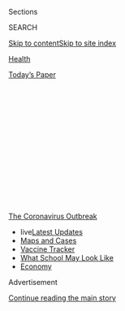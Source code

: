 <div id="app">

<div>

<div>

<div>

<div class="NYTAppHideMasthead css-1q2w90k e1suatyy0">

<div class="section css-ui9rw0 e1suatyy2">

<div class="css-eph4ug er09x8g0">

<div class="css-6n7j50">

</div>

<span class="css-1dv1kvn">Sections</span>

<div class="css-10488qs">

<span class="css-1dv1kvn">SEARCH</span>

</div>

[Skip to content](#site-content)[Skip to site
index](#site-index)

</div>

<div id="masthead-section-label" class="css-1wr3we4 eaxe0e00">

[Health](https://www.nytimes3xbfgragh.onion/section/health)

</div>

<div class="css-10698na e1huz5gh0">

</div>

</div>

<div id="masthead-bar-one" class="section hasLinks css-15hmgas e1csuq9d3">

<div class="css-uqyvli e1csuq9d0">

</div>

<div class="css-1uqjmks e1csuq9d1">

</div>

<div class="css-9e9ivx">

[](https://myaccount.nytimes3xbfgragh.onion/auth/login?response_type=cookie&client_id=vi)

</div>

<div class="css-1bvtpon e1csuq9d2">

[Today’s
Paper](https://www.nytimes3xbfgragh.onion/section/todayspaper)

</div>

</div>

</div>

</div>

<div data-aria-hidden="false">

<div id="site-content" data-role="main">

<div>

<div class="css-1aor85t" style="opacity:0.000000001;z-index:-1;visibility:hidden">

<div class="css-1hqnpie">

<div class="css-epjblv">

<span class="css-17xtcya">[Health](/section/health)</span><span class="css-x15j1o">|</span><span class="css-fwqvlz">F.D.A.
Revokes Emergency Approval of Malaria Drugs Promoted by
Trump</span>

</div>

<div class="css-k008qs">

<div class="css-1iwv8en">

<span class="css-18z7m18"></span>

<div>

</div>

</div>

<span class="css-1n6z4y">https://nyti.ms/2Au654f</span>

<div class="css-1705lsu">

<div class="css-4xjgmj">

<div class="css-4skfbu" data-role="toolbar" data-aria-label="Social Media Share buttons, Save button, and Comments Panel with current comment count" data-testid="share-tools">

  - 
  - 
  - 
  - 
    
    <div class="css-6n7j50">
    
    </div>

  - 

</div>

</div>

</div>

</div>

</div>

</div>

<div id="NYT_TOP_BANNER_REGION" class="css-13pd83m">

<div>

<div id="styln-prism-menu-1592847958612" class="section interactive-content interactive-size-medium css-1edisqu">

<div class="css-17ih8de interactive-body">

<div id="scroll-container" class="css-1gj85ro">

[<span class="styln-title-wrap"><span class="css-1pje3qr">The
Coronavirus</span><span class="css-1pje3qr">
Outbreak</span></span>](https://www.nytimes3xbfgragh.onion/news-event/coronavirus?action=click&pgtype=Article&state=default&region=TOP_BANNER&context=storylines_menu)

  - <span class="css-kqxiym" data-emphasize="true">live</span>[Latest
    Updates](https://www.nytimes3xbfgragh.onion/2020/08/02/world/coronavirus-updates.html?action=click&pgtype=Article&state=default&region=TOP_BANNER&context=storylines_menu)
  - [Maps and
    Cases](https://www.nytimes3xbfgragh.onion/interactive/2020/us/coronavirus-us-cases.html?action=click&pgtype=Article&state=default&region=TOP_BANNER&context=storylines_menu)
  - [Vaccine
    Tracker](https://www.nytimes3xbfgragh.onion/interactive/2020/science/coronavirus-vaccine-tracker.html?action=click&pgtype=Article&state=default&region=TOP_BANNER&context=storylines_menu)
  - [What School May Look
    Like](https://www.nytimes3xbfgragh.onion/interactive/2020/07/29/us/schools-reopening-coronavirus.html?action=click&pgtype=Article&state=default&region=TOP_BANNER&context=storylines_menu)
  - [Economy](https://www.nytimes3xbfgragh.onion/live/2020/07/31/business/stock-market-today-coronavirus?action=click&pgtype=Article&state=default&region=TOP_BANNER&context=storylines_menu)

</div>

</div>

</div>

</div>

</div>

<div id="top-wrapper" class="css-1sy8kpn">

<div id="top-slug" class="css-l9onyx">

Advertisement

</div>

[Continue reading the main
story](#after-top)

<div class="ad top-wrapper" style="text-align:center;height:100%;display:block;min-height:250px">

<div id="top" class="place-ad" data-position="top" data-size-key="top">

</div>

</div>

<div id="after-top">

</div>

</div>

<div>

<div id="sponsor-wrapper" class="css-1hyfx7x">

<div id="sponsor-slug" class="css-19vbshk">

Supported by

</div>

[Continue reading the main
story](#after-sponsor)

<div id="sponsor" class="ad sponsor-wrapper" style="text-align:center;height:100%;display:block">

</div>

<div id="after-sponsor">

</div>

</div>

<div class="css-186x18t">

</div>

<div class="css-1vkm6nb ehdk2mb0">

# F.D.A. Revokes Emergency Approval of Malaria Drugs Promoted by Trump

</div>

The agency said that a review of some studies showed that the drugs’
potential benefits in treating Covid-19 did not outweigh the risks.

<div class="css-79elbk" data-testid="photoviewer-wrapper">

<div class="css-z3e15g" data-testid="photoviewer-wrapper-hidden">

</div>

<div class="css-1a48zt4 ehw59r15" data-testid="photoviewer-children">

![<span class="css-16f3y1r e13ogyst0" data-aria-hidden="true">The Food
and Drug Administration said that hydroxychloroquine was “unlikely to be
effective” in treating the
coronavirus.</span><span class="css-cnj6d5 e1z0qqy90" itemprop="copyrightHolder"><span class="css-1ly73wi e1tej78p0">Credit...</span><span><span>George
Frey/Agence France-Presse — Getty
Images</span></span></span>](https://static01.graylady3jvrrxbe.onion/images/2020/06/15/science/15VIRUS-HCQ/15VIRUS-HCQ-articleLarge.jpg?quality=75&auto=webp&disable=upscale)

</div>

</div>

<div class="css-18e8msd">

<div class="css-vp77d3 epjyd6m0">

<div class="css-1baulvz">

By [<span class="css-1baulvz last-byline" itemprop="name">Katie
Thomas</span>](https://www.nytimes3xbfgragh.onion/by/katie-thomas)

</div>

</div>

  - 
    
    <div class="css-ld3wwf e16638kd2">
    
    June 15,
    2020
    
    </div>

  - 
    
    <div class="css-4xjgmj">
    
    <div class="css-d8bdto" data-role="toolbar" data-aria-label="Social Media Share buttons, Save button, and Comments Panel with current comment count" data-testid="share-tools">
    
      - 
      - 
      - 
      - 
        
        <div class="css-6n7j50">
        
        </div>
    
      - 
    
    </div>
    
    </div>

</div>

</div>

<div class="section meteredContent css-1r7ky0e" name="articleBody" itemprop="articleBody">

<div class="css-1fanzo5 StoryBodyCompanionColumn">

<div class="css-53u6y8">

The Food and Drug Administration said on Monday that it was [revoking
emergency authorization](https://www.fda.gov/media/138945/download) of
two malaria drugs to treat Covid-19 in hospitalized patients, saying
that they are “unlikely to be effective” and could carry potential
risks.

The drugs, [hydroxychloroquine and
chloroquine](https://www.nytimes3xbfgragh.onion/2020/06/20/health/hydroxychloroquine-coronavirus-trial.html),
were heavily promoted by President Trump after a handful of small,
poorly controlled studies suggested that they could work against the
disease caused by the coronavirus. Mr. Trump said he [took
hydroxychloroquine](https://www.nytimes3xbfgragh.onion/2020/06/03/us/politics/trump-physical-hydroxychloroquine.html)
after he had been exposed to two people who tested positive for the
coronavirus.

The agency said that after reviewing some data, it determined that the
drugs, particularly hydroxychloroquine, did not demonstrate potential
benefits that outweighed their risks. Earlier this spring, the F.D.A.
had also issued a [warning that the drugs could cause dangerous heart
arrhythmias in Covid-19
patients.](https://www.nytimes3xbfgragh.onion/2020/04/24/health/fda-hydroxychloroquine-coronavirus.html)

The review that led to the revocation found more than 100 cases of
serious heart disorders in Covid-19 patients taking the drugs, including
25 that were fatal. Other problems were linked to the drugs as well.

</div>

</div>

<div class="css-1fanzo5 StoryBodyCompanionColumn">

<div class="css-53u6y8">

Lawmakers and some public health experts have criticized the Trump
administration for politicizing the government’s medical and science
arms during the pandemic, and of pressuring agencies like the F.D.A. to
relax its standards for drugs and medical devices, to get them on the
market faster.

“The F.D.A. withdrew an emergency use authorization that never should
have been issued in the first place,” Senator Ron Wyden, Democrat of
Oregon, said in a statement. “By ignoring science and caving to
political pressure from the White House, the F.D.A. stoked false hope
and put American lives in danger, while damaging the agency’s reputation
in the process.”

On Monday, Mr. Trump stood by his support of the drugs, saying at a
White House round table, “All I know is that we’ve had some tremendous
reports.” He added: “It certainly didn’t hurt me. I feel good.”

Dr. Peter Lurie, the president of the Center for Science in the Public
Interest, said the F.D.A.’s move showed “how, in the end, science can
triumph over celebrity and unscientific pronouncements from the White
House. In the end, the truth comes out.”

Dr. Lurie said that while some clinical trials of hydroxychloroquine
were still underway, so far the evidence “keeps going in the same
direction” — that the drug is not effective to treat Covid-19.

</div>

</div>

<div class="css-1fanzo5 StoryBodyCompanionColumn">

<div class="css-53u6y8">

In March, the F.D.A. authorized hospitals to use stockpiles of the
drugs, which pharmaceutical companies had donated, to treat patients
with the virus. Doctors have always been able to prescribe the drugs to
individual patients as they see
fit.

<div id="NYT_MAIN_CONTENT_1_REGION" class="css-9tf9ac">

<div>

<div id="styln-covid-updates-world" class="section interactive-content interactive-size-medium css-1ftcdic">

<div class="css-17ih8de interactive-body">

<div id="styln-briefing-block" data-asset-id="QXJ0aWNsZTpueXQ6Ly9hcnRpY2xlLzhiMjRmNTQ0LWVhMmUtNTlmNC1hMDZiLTM0YWI3YTlmN2E4YQ==">

<div class="briefing-block-header-section">

# [Latest Updates: Global Coronavirus Outbreak](https://www.nytimes3xbfgragh.onion/2020/08/01/world/coronavirus-covid-19.html?action=click&pgtype=Article&state=default&region=MAIN_CONTENT_1&context=storylines_live_updates)

<div class="briefing-block-ts">

Updated 2020-08-02T17:52:35.962Z

</div>

</div>

  - [The U.S. reels as July cases more than double the total of any
    other
    month.](https://www.nytimes3xbfgragh.onion/2020/08/01/world/coronavirus-covid-19.html?action=click&pgtype=Article&state=default&region=MAIN_CONTENT_1&context=storylines_live_updates#link-34047410)
  - [Top U.S. officials work to break an impasse over the federal
    jobless
    benefit.](https://www.nytimes3xbfgragh.onion/2020/08/01/world/coronavirus-covid-19.html?action=click&pgtype=Article&state=default&region=MAIN_CONTENT_1&context=storylines_live_updates#link-780ec966)
  - [Its outbreak untamed, Melbourne goes into even greater
    lockdown.](https://www.nytimes3xbfgragh.onion/2020/08/01/world/coronavirus-covid-19.html?action=click&pgtype=Article&state=default&region=MAIN_CONTENT_1&context=storylines_live_updates#link-2bc8948)

<div class="briefing-block-footer">

<div class="briefing-block-footer-meta">

[See more
updates](https://www.nytimes3xbfgragh.onion/2020/08/01/world/coronavirus-covid-19.html?action=click&pgtype=Article&state=default&region=MAIN_CONTENT_1&context=storylines_live_updates)

</div>

<div class="briefing-block-briefinglinks">

<span>More live coverage:</span>
[Markets](https://www.nytimes3xbfgragh.onion/live/2020/07/31/business/stock-market-today-coronavirus?action=click&pgtype=Article&state=default&region=MAIN_CONTENT_1&context=storylines_live_updates)

</div>

</div>

</div>

</div>

</div>

</div>

</div>

But in a letter on Monday revoking the authorization, the agency said
that further studies had shown that the two drugs were unlikely to be
effective in stopping the virus, and that national treatment guidelines
didn’t recommend using them outside of clinical trials.

According to the letter, written by Denise M. Hinton, the F.D.A.’s chief
scientist, the request to revoke the authorization came from the
Biomedical Advanced Research and Development Authority, the unit of the
Department of Health and Human Services that had initially asked for the
authorization.

In April, the head of that unit, Dr. Rick Bright, [said he was removed
from his
post](https://www.nytimes3xbfgragh.onion/2020/04/22/us/politics/rick-bright-trump-hydroxychloroquine-coronavirus.html)
after he pushed for rigorous vetting of hydroxychloroquine, even as Mr.
Trump and his allies were enthusiastically promoting it.

The use of hydroxychloroquine [spiked after Mr.
Trump](https://www.nytimes3xbfgragh.onion/2020/04/25/us/coronavirus-trump-chloroquine-hydroxychloroquine.html)
continuously praised its potential, calling it a possible “game changer”
and [saying, “What the hell do you have to
lose?](https://www.nytimes3xbfgragh.onion/2020/03/20/health/coronavirus-chloroquine-trump.html)”
His repeated promotions during daily briefings at the White House
prompted runs on pharmacies, threatening supplies for the drugs, which
are also taken by people with rheumatoid arthritis and lupus.

Alex M. Azar II, the secretary of health and human services, said at the
round table Monday that the F.D.A.’s action only ended the authorization
for hospitals to use federal stockpiles of the drugs on hospitalized
patients and noted that doctors could still prescribe the drugs to
patients.

“In fact the F.D.A. removal of the emergency use authorization takes
away what had been a significant misunderstanding by many that had made
people think it could only be used in a hospital setting,” he said.

</div>

</div>

<div class="css-1fanzo5 StoryBodyCompanionColumn">

<div class="css-53u6y8">

Interest in hydroxychloroquine has waned in recent weeks as further
studies showed that the drug did not appear to be effective in treating
or preventing Covid-19. Earlier this month, [a study of 821
people](https://www.nytimes3xbfgragh.onion/2020/06/03/health/hydroxychloroquine-coronavirus-trump.html)
who had been exposed to patients infected with the virus showed that the
drug did not prevent infection.

In May, an article in The Lancet about another study concluded that
hydroxychloroquine and chloroquine did not help patients and might have
harmed them — [but that study was later
retracted](https://www.nytimes3xbfgragh.onion/2020/06/04/health/coronavirus-hydroxychloroquine.html)
after the authors could not verify the database of medical records on
which the article was based.

As of May 6, there were 347 adverse events in Covid-19 patients taking
hydroxychloroquine, and 38 in those taking chloroquine (which is used
less often), the F.D.A. said, based on a search of its own database and
reports to poison-control centers. The majority of cases, 69 percent,
involved men with a median age in the early 60s.

The total included 109 serious heart problems, including 80 cases of a
serious heart rhythm disorder called QT prolongation. Other patients had
different rhythm abnormalities. Over all, 25 of the 109 died. Many who
had cardiac effects had been given other drugs at the same time, like
the antibiotic azithromycin, that can also cause QT prolongation.

There were also serious adverse events not affecting the heart in 113
cases, including liver abnormalities, which are listed on the drugs’
labeling as a possible problem. Some patients had severe kidney
problems, but renal disease has been linked to the coronavirus
itself.

<div id="NYT_MAIN_CONTENT_3_REGION" class="css-9tf9ac">

<div>

<div id="styln-prism-freeform-1594220623585" class="section interactive-content interactive-size-medium css-1ftcdic">

<div class="css-17ih8de interactive-body">

<div id="prism-freeform-block-62021" class="css-19mumt8" data-role="complementary" data-storyline="The Coronavirus Outbreak" data-truncated="true" tabindex="0">

<div class="css-a8d9oz">

<div class="css-eb027h">

[](https://www.nytimes3xbfgragh.onion/news-event/coronavirus?action=click&pgtype=Article&state=default&region=MAIN_CONTENT_3&context=storylines_faq)

### The Coronavirus Outbreak ›

#### Frequently Asked Questions

Updated July 27, 2020

  - #### Should I refinance my mortgage?
    
      - [It could be a good
        idea,](https://www.nytimes3xbfgragh.onion/article/coronavirus-money-unemployment.html?action=click&pgtype=Article&state=default&region=MAIN_CONTENT_3&context=storylines_faq)
        because mortgage rates have [never been
        lower.](https://www.nytimes3xbfgragh.onion/2020/07/16/business/mortgage-rates-below-3-percent.html?action=click&pgtype=Article&state=default&region=MAIN_CONTENT_3&context=storylines_faq)
        Refinancing requests have pushed mortgage applications to some
        of the highest levels since 2008, so be prepared to get in line.
        But defaults are also up, so if you’re thinking about buying a
        home, be aware that some lenders have tightened their standards.

  - #### What is school going to look like in September?
    
      - It is unlikely that many schools will return to a normal
        schedule this fall, requiring the grind of [online
        learning](https://www.nytimes3xbfgragh.onion/2020/06/05/us/coronavirus-education-lost-learning.html?action=click&pgtype=Article&state=default&region=MAIN_CONTENT_3&context=storylines_faq),
        [makeshift child
        care](https://www.nytimes3xbfgragh.onion/2020/05/29/us/coronavirus-child-care-centers.html?action=click&pgtype=Article&state=default&region=MAIN_CONTENT_3&context=storylines_faq)
        and [stunted
        workdays](https://www.nytimes3xbfgragh.onion/2020/06/03/business/economy/coronavirus-working-women.html?action=click&pgtype=Article&state=default&region=MAIN_CONTENT_3&context=storylines_faq)
        to continue. California’s two largest public school districts —
        Los Angeles and San Diego — said on July 13, that [instruction
        will be remote-only in the
        fall](https://www.nytimes3xbfgragh.onion/2020/07/13/us/lausd-san-diego-school-reopening.html?action=click&pgtype=Article&state=default&region=MAIN_CONTENT_3&context=storylines_faq),
        citing concerns that surging coronavirus infections in their
        areas pose too dire a risk for students and teachers. Together,
        the two districts enroll some 825,000 students. They are the
        largest in the country so far to abandon plans for even a
        partial physical return to classrooms when they reopen in
        August. For other districts, the solution won’t be an
        all-or-nothing approach. [Many
        systems](https://bioethics.jhu.edu/research-and-outreach/projects/eschool-initiative/school-policy-tracker/),
        including the nation’s largest, New York City, are devising
        [hybrid
        plans](https://www.nytimes3xbfgragh.onion/2020/06/26/us/coronavirus-schools-reopen-fall.html?action=click&pgtype=Article&state=default&region=MAIN_CONTENT_3&context=storylines_faq)
        that involve spending some days in classrooms and other days
        online. There’s no national policy on this yet, so check with
        your municipal school system regularly to see what is happening
        in your community.

  - #### Is the coronavirus airborne?
    
      - The coronavirus [can stay aloft for hours in tiny droplets in
        stagnant
        air](https://www.nytimes3xbfgragh.onion/2020/07/04/health/239-experts-with-one-big-claim-the-coronavirus-is-airborne.html?action=click&pgtype=Article&state=default&region=MAIN_CONTENT_3&context=storylines_faq),
        infecting people as they inhale, mounting scientific evidence
        suggests. This risk is highest in crowded indoor spaces with
        poor ventilation, and may help explain super-spreading events
        reported in meatpacking plants, churches and restaurants. [It’s
        unclear how often the virus is
        spread](https://www.nytimes3xbfgragh.onion/2020/07/06/health/coronavirus-airborne-aerosols.html?action=click&pgtype=Article&state=default&region=MAIN_CONTENT_3&context=storylines_faq)
        via these tiny droplets, or aerosols, compared with larger
        droplets that are expelled when a sick person coughs or sneezes,
        or transmitted through contact with contaminated surfaces, said
        Linsey Marr, an aerosol expert at Virginia Tech. Aerosols are
        released even when a person without symptoms exhales, talks or
        sings, according to Dr. Marr and more than 200 other experts,
        who [have outlined the evidence in an open letter to the World
        Health
        Organization](https://academic.oup.com/cid/article/doi/10.1093/cid/ciaa939/5867798).

  - #### What are the symptoms of coronavirus?
    
      - Common symptoms [include fever, a dry cough, fatigue and
        difficulty breathing or shortness of
        breath.](https://www.nytimes3xbfgragh.onion/article/symptoms-coronavirus.html?action=click&pgtype=Article&state=default&region=MAIN_CONTENT_3&context=storylines_faq)
        Some of these symptoms overlap with those of the flu, making
        detection difficult, but runny noses and stuffy sinuses are less
        common. [The C.D.C. has
        also](https://www.nytimes3xbfgragh.onion/2020/04/27/health/coronavirus-symptoms-cdc.html?action=click&pgtype=Article&state=default&region=MAIN_CONTENT_3&context=storylines_faq)
        added chills, muscle pain, sore throat, headache and a new loss
        of the sense of taste or smell as symptoms to look out for. Most
        people fall ill five to seven days after exposure, but symptoms
        may appear in as few as two days or as many as 14 days.

  - #### Does asymptomatic transmission of Covid-19 happen?
    
      - So far, the evidence seems to show it does. A widely cited
        [paper](https://www.nature.com/articles/s41591-020-0869-5)
        published in April suggests that people are most infectious
        about two days before the onset of coronavirus symptoms and
        estimated that 44 percent of new infections were a result of
        transmission from people who were not yet showing symptoms.
        Recently, a top expert at the World Health Organization stated
        that transmission of the coronavirus by people who did not have
        symptoms was “very rare,” [but she later walked back that
        statement.](https://www.nytimes3xbfgragh.onion/2020/06/09/world/coronavirus-updates.html?action=click&pgtype=Article&state=default&region=MAIN_CONTENT_3&context=storylines_faq#link-1f302e21)

<div id="styln-survey-component-62021" class="styln-survey-component" data-surveyname="faq" data-surveystoryline="coronavirus">

</div>

</div>

<div class="css-6mllg9">

</div>

<div class="css-pmm6ed">

<span class="css-5gimkt"></span>

</div>

</div>

</div>

</div>

</div>

</div>

</div>

Four patients developed a blood disorder called methemoglobinemia, and
two died. That condition is not mentioned in the drugs’ labeling, but
had been known as a rare side effect of some medications.

It was not possible to calculate rates of the adverse events, because
the total number of patients given the drugs was not known, the F.D.A.
said.

</div>

</div>

<div class="css-1fanzo5 StoryBodyCompanionColumn">

<div class="css-53u6y8">

The agency [also issued a warning
Monday](https://www.fda.gov/media/137566/download?utm_campaign=FDA%20Warns%20of%20Newly%20Discovered%20Potential%20Drug%20Interaction%20That%20May%20Reduce%20Effectiveness&utm_medium=email&utm_source=Eloqua)
about combining hydroxychloroquine or chloroquine with remdesivir, a
recently authorized treatment for patients with Covid-19. The F.DA. said
the malaria drugs could interfere with remdesivir’s ability to fight the
virus.

Several trials of hydroxychloroquine are still underway, including
additional studies of whether it can be used to prevent coronavirus
infection. The World Health Organization resumed a study of the drug
after briefly halting it in the wake of the Lancet article.

Two arms of the National Institutes of Health — the National Heart, Lung
and Blood Institute and the National Institute for Allergy and
Infectious Diseases — are conducting clinical trials of
hydroxychloroquine. Dr. Francis Collins, the N.I.H. director, said those
studies would continue.

“I think that would be unfortunate not to,” Dr. Collins said. “What’s
been missing here are really well-designed, randomized
placebo-controlled trials for hospitalized patients.”

Hydroxychloroquine is still being embraced elsewhere, [including in
Brazil,](https://www.nytimes3xbfgragh.onion/2020/06/13/world/americas/virus-brazil-bolsonaro-chloroquine.html)
which is battling an explosive outbreak.

Members of Congress [have
questioned](https://www.warren.senate.gov/imo/media/doc/2020.05.06%20Letter%20to%20FDA%20re%20data%20tracking.pdf)
increases in the F.D.A.’s granting of emergency use authorizations
during the pandemic for certain drugs as potential treatments. They have
also questioned authorizations for antibody and diagnostic tests whose
data had not been thoroughly vetted before approval, and for certain
types of masks and other devices.

Some Democratic lawmakers have criticized the Trump administration for
pressuring the agency into issuing too many emergency approvals.

</div>

</div>

<div class="css-1fanzo5 StoryBodyCompanionColumn">

<div class="css-53u6y8">

In some cases, the F.D.A. has recently rescinded emergency approvals[for
use or reuse of some
masks](https://www.nytimes3xbfgragh.onion/2020/06/07/science/masks-china-coronavirus.html)
and told companies that [did not meet a deadline for submitting
data](https://www.nytimes3xbfgragh.onion/2020/05/04/health/fda-antibody-tests-coronavirus.html)
on antibody tests that they should not be selling them. The Government
Accountability Office recently testified that it planned to look into
the F.D.A.’s emergency authorizations.

On Monday, Democrats framed the news as further evidence that Mr. Trump
cannot be relied upon in the coronavirus pandemic. Senator Chuck
Schumer, the minority leader from New York, said on Twitter, “On medical
issues like on so much else, he doesn’t know what he is talking about.”

Denise Grady, Sheryl Gay Stolberg and Michael Crowley contributed
reporting.

</div>

</div>

<div class="css-cfo9c3">

</div>

<div>

</div>

</div>

<div>

</div>

<div>

</div>

<div>

</div>

<div>

<div id="bottom-wrapper" class="css-1ede5it">

<div id="bottom-slug" class="css-l9onyx">

Advertisement

</div>

[Continue reading the main
story](#after-bottom)

<div id="bottom" class="ad bottom-wrapper" style="text-align:center;height:100%;display:block;min-height:90px">

</div>

<div id="after-bottom">

</div>

</div>

</div>

</div>

</div>

## Site Index

<div>

</div>

## Site Information Navigation

  - [© <span>2020</span> <span>The New York Times
    Company</span>](https://help.nytimes3xbfgragh.onion/hc/en-us/articles/115014792127-Copyright-notice)

<!-- end list -->

  - [NYTCo](https://www.nytco.com/)
  - [Contact
    Us](https://help.nytimes3xbfgragh.onion/hc/en-us/articles/115015385887-Contact-Us)
  - [Work with us](https://www.nytco.com/careers/)
  - [Advertise](https://nytmediakit.com/)
  - [T Brand Studio](http://www.tbrandstudio.com/)
  - [Your Ad
    Choices](https://www.nytimes3xbfgragh.onion/privacy/cookie-policy#how-do-i-manage-trackers)
  - [Privacy](https://www.nytimes3xbfgragh.onion/privacy)
  - [Terms of
    Service](https://help.nytimes3xbfgragh.onion/hc/en-us/articles/115014893428-Terms-of-service)
  - [Terms of
    Sale](https://help.nytimes3xbfgragh.onion/hc/en-us/articles/115014893968-Terms-of-sale)
  - [Site
    Map](https://spiderbites.nytimes3xbfgragh.onion)
  - [Help](https://help.nytimes3xbfgragh.onion/hc/en-us)
  - [Subscriptions](https://www.nytimes3xbfgragh.onion/subscription?campaignId=37WXW)

</div>

</div>

</div>

</div>
